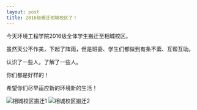 ```yaml
---
layout: post
title: 2016级搬迁相城校区了！
---
```


今天环境工程学院2016级全体学生搬迁至相城校区。

虽然天公不作美，下起了阵雨，但是班委、学生们都做到有条不紊、互帮互助。

认识了一些人，了解了一些人。

你们都是好样的！

希望你们尽早适应新的环境新的生活！

<!--more-->

![相城校区搬迁1](https://raw.githubusercontent.com/zhenyangleo/zhenyangleo.github.io/master/post-image/20170903-%E7%9B%B8%E5%9F%8E%E6%A0%A1%E5%8C%BA%E6%90%AC%E8%BF%811.jpg)
![相城校区搬迁2](https://raw.githubusercontent.com/zhenyangleo/zhenyangleo.github.io/master/post-image/20170903-%E7%9B%B8%E5%9F%8E%E6%A0%A1%E5%8C%BA%E6%90%AC%E8%BF%812.jpg)
